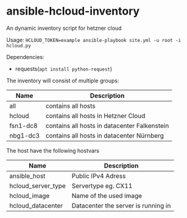 # ansible-hcloud-inventory
An dynamic inventory script for hetzner cloud

Usage:
`HCLOUD_TOKEN=example ansible-playbook site.yml -u root -i hcloud.py`

Dependencies:
* requests(`apt install python-request`)

The inventory will consist of multiple groups:

Name | Description
---- | ----
all | contains all hosts
hcloud | contains all hosts in Hetzner Cloud
fsn1-dc8 | contains all hosts in datacenter Falkenstein
nbg1-dc3 | contains all hosts in datacenter Nürnberg

The host have the following hostvars 

Name | Description
---- | ----
ansible_host | Public IPv4 Adress
hcloud_server_type | Servertype eg. CX11
hcloud_image | Name of the used image
hcloud_datacenter | Datacenter the server is running in